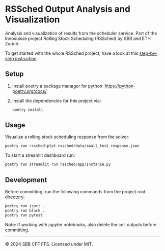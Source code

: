 # RSSched Output Analysis and Visualization

Analysis and visualization of results from the scheduler service. Part of the Innosuisse project
Rolling Stock Scheduling (RSSched) by SBB and ETH Zurich.

To get started with the whole RSSched project, have a look at this [step-by-step instruction](https://github.com/rolling-stock-scheduling/.github/blob/main/getting_started.md).

## Setup

1. install poetry a package manager for python: https://python-poetry.org/docs/

2. install the dependencies for this project via:

   ```sh
   poetry install
   ```

## Usage

Visualize a rolling stock scheduling response from the solver:

```sh
poetry run rssched-plot rssched/data/small_test_response.json
```

To start a streamlit dashboard run:

```sh
poetry run streamlit run rssched/app/Instance.py
```

## Development

Before committing, run the following commands from the project root directory:

```sh
poetry run isort .
poetry run black .
poetry run pytest
```

Note: If working with jupyter notebooks, also delete the cell outputs before committing.

---

© 2024 SBB CFF FFS. Licensed under MIT.

